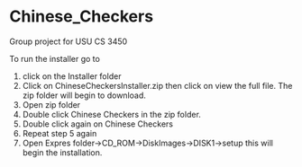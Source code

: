 # Chinese_Checkers
Group project for USU CS 3450

To run the installer go to  
1. click on the Installer folder  
2. Click on ChineseCheckersInstaller.zip then click on view the full file. The zip folder will begin to download.  
3. Open zip folder  
4. Double click Chinese Checkers in the zip folder.  
5. Double click again on Chinese Checkers  
6. Repeat step 5 again  
7. Open Expres folder->CD_ROM->DiskImages->DISK1->setup this will begin the installation.  

